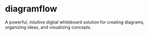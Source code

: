 # diagramflow
A powerful, intuitive digital whiteboard solution for creating diagrams, organizing ideas, and visualizing concepts.
